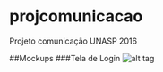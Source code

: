 # projcomunicacao
Projeto comunicação UNASP 2016

##Mockups
###Tela de Login
![alt tag](https://raw.githubusercontent.com/diogoatc/projcomunicacao/master/Mockups/Login.png)
